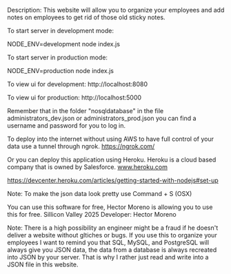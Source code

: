 Description:
This website will allow you to organize your employees and add notes on employees to get rid of
those old sticky notes.

To start server in development mode:

NODE_ENV=development node index.js

To start server in production mode:

NODE_ENV=production node index.js

To view ui for development:
http://localhost:8080

To view ui for production:
http://localhost:5000

Remember that in the folder "nosqldatabase" in the file administrators_dev.json or administrators_prod.json you can find a username and password for you to log in.

To deploy into the internet without using AWS to have full control of your data use a tunnel through ngrok.
https://ngrok.com/

Or you can deploy this application using Heroku. Heroku is a cloud based company that is owned by Salesforce.
www.heroku.com

https://devcenter.heroku.com/articles/getting-started-with-nodejs#set-up

Note: To make the json data look pretty use Command + S (OSX)

You can use this software for free, Hector Moreno is allowing you to use this for free.
Sillicon Valley 2025
Developer: Hector Moreno

Note: There is a high possibility an engineer might be a fraud if he doesn't deliver a website without gltiches or bugs. If you use this to organize your employees I want to remind you that SQL, MySQL, and PostgreSQL will always give you JSON data, the data from a database is always recreated into JSON by your server. That is why I rather just read and write into a JSON file in this website.
